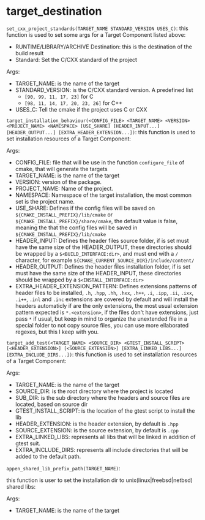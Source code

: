 # target_destination

`set_cxx_project_standards(TARGET_NAME STANDARD_VERSION USES_C)`:
this function is used to set some args for a Target Component listed above:

- RUNTIME/LIBRARY/ARCHIVE Destination: this is the destination of the build result
- Standard: Set the C/CXX standard of the project 

Args:
- TARGET_NAME: is the name of the target
- STANDARD_VERSION: is the C/CXX standard version. A predefined list
	- `[90, 99, 11, 17, 23]` for C
	- `[98, 11, 14, 17, 20, 23, 26]` for C++
- USES_C: Tell the cmake if the project uses C or CXX

`target_installation_behaviour(<CONFIG_FILE> <TARGET_NAME> <VERSION> <PROJECT_NAME> <NAMESPACE> [USE_SHARE] [HEADER_INPUT...] [HEADER_OUTPUT...] [EXTRA_HEADER_EXTENSION...])`:
this function is used to set installation resources of a Target Component:

Args:
- CONFIG_FILE: file that will be use in the function `configure_file` of cmake, that will generate the targets
- TARGET_NAME: is the name of the target
- VERSION: version of the package.
- PROJECT_NAME: Name of the project.
- NAMESPACE: Namespace of the target installation, the most common set is the project name.
- USE_SHARE: Defines if the config files will be saved on `${CMAKE_INSTALL_PREFIX}/lib/cmake` or `${CMAKE_INSTALL_PREFIX}/share/cmake`, the default value is false, meaning the that the config files will be saved in `${CMAKE_INSTALL_PREFIX}/lib/cmake`
- HEADER_INPUT: Defines the header files source folder, if is set must have the same size of the HEADER_OUTPUT, these directories should be wrapped by a `$<BUILD_INTERFACE:dir>`, and must end with a `/` character, for example `${CMAKE_CURRENT_SOURCE_DIR}/include/content/`
- HEADER_OUTPUT: Defines the header files installation folder, if is set must have the same size of the HEADER_INPUT, these directories should be wrapped by a `$<INSTALL_INTERFACE:dir>`
- EXTRA_HEADER_EXTENSION_PATTERN: Defines extensions patterns of header files to be installed, `.h`, `.hpp`, `.hh`, `.hxx`, `.h++`, `.i`, `.ipp`, `.ii`, `.ixx`, `.i++`, `.inl` and `.inc` extensions are covered by default and will install the headers automaticly if are the only extensions, the most usual extension pattern expected is `*.<extension>`, if the files don't have extensions, just pass `*` if usual, but keep in mind to organize the unextended file in a special folder to not copy source files, you can use more ellaborated regexes, but this I keep with you.

`target_add_test(<TARGET_NAME> <SOURCE_DIR> <GTEST_INSTALL_SCRIPT> [<HEADER_EXTENSION>] [<SOURCE_EXTENSION>] [EXTRA_LINKED_LIBS...] [EXTRA_INCLUDE_DIRS...])`:
this function is used to set installation resources of a Target Component:

Args:

- TARGET_NAME: is the name of the target
- SOURCE_DIR: is the root directory where the project is located
- SUB_DIR: is the sub directory where the headers and source files are located, based on source dir
- GTEST_INSTALL_SCRIPT: is the location of the gtest script to install the lib
- HEADER_EXTENSION: is the header extension, by default is `.hpp`
- SOURCE_EXTENSION: is the source extension, by default is `.cpp`
- EXTRA_LINKED_LIBS: represents all libs that will be linked in addition of gtest suit.
- EXTRA_INCLUDE_DIRS: represents all include directories that will be added to the default path.

`appen_shared_lib_prefix_path(TARGET_NAME)`:

this function is user to set the installation dir to unix(linux|freebsd|netbsd) shared libs:

Args:

- TARGET_NAME: is the name of the target
